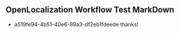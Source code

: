 ## OpenLocalization Workflow Test MarkDown
* a519fe94-4b51-40e6-89a3-df2eb1fdeede thanks!

<!--HONumber=Aug16_HO3-->


